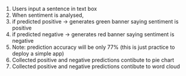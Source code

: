 1. Users input a sentence in text box
2. When sentiment is analysed,
3.   if predicted positive -> generates green banner saying sentiment is positive
4.   if predicted negative -> generates red banner saying sentiment is negative
5. Note: prediction accuracy will be only 77% (this is just practice to deploy a simple app)                                
6. Collected positive and negative predictions contibute to pie chart
7. Collected positive and negative predictions contibute to word cloud                               
   
